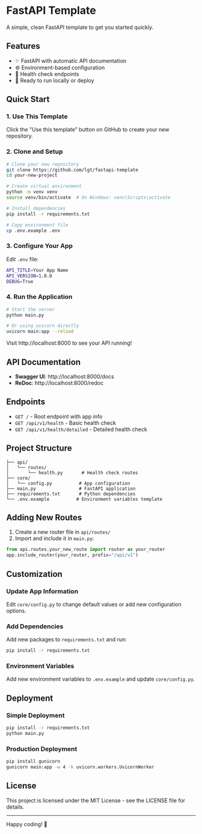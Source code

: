 # FastAPI Template

A simple, clean FastAPI template to get you started quickly.

## Features

- ✨ FastAPI with automatic API documentation
- ⚙️ Environment-based configuration
- 🏥 Health check endpoints
- 🚀 Ready to run locally or deploy

## Quick Start

### 1. Use This Template

Click the "Use this template" button on GitHub to create your new repository.

### 2. Clone and Setup

```bash
# Clone your new repository
git clone https://github.com/lgt/fastapi-template
cd your-new-project

# Create virtual environment
python -m venv venv
source venv/bin/activate  # On Windows: venv\Scripts\activate

# Install dependencies
pip install -r requirements.txt

# Copy environment file
cp .env.example .env
```

### 3. Configure Your App

Edit `.env` file:
```bash
API_TITLE=Your App Name
API_VERSION=1.0.0
DEBUG=True
```

### 4. Run the Application

```bash
# Start the server
python main.py

# Or using uvicorn directly
uvicorn main:app --reload
```

Visit http://localhost:8000 to see your API running!

## API Documentation

- **Swagger UI**: http://localhost:8000/docs
- **ReDoc**: http://localhost:8000/redoc

## Endpoints

- `GET /` - Root endpoint with app info
- `GET /api/v1/health` - Basic health check
- `GET /api/v1/health/detailed` - Detailed health check

## Project Structure

```
├── api/
│   └── routes/
│       └── health.py       # Health check routes
├── core/
│   └── config.py          # App configuration
├── main.py                # FastAPI application
├── requirements.txt       # Python dependencies
└── .env.example          # Environment variables template
```

## Adding New Routes

1. Create a new router file in `api/routes/`
2. Import and include it in `main.py`:

```python
from api.routes.your_new_route import router as your_router
app.include_router(your_router, prefix="/api/v1")
```

## Customization

### Update App Information
Edit `core/config.py` to change default values or add new configuration options.

### Add Dependencies
Add new packages to `requirements.txt` and run:
```bash
pip install -r requirements.txt
```

### Environment Variables
Add new environment variables to `.env.example` and update `core/config.py`.

## Deployment

### Simple Deployment
```bash
pip install -r requirements.txt
python main.py
```

### Production Deployment
```bash
pip install gunicorn
gunicorn main:app -w 4 -k uvicorn.workers.UvicornWorker
```

## License

This project is licensed under the MIT License - see the LICENSE file for details.

---

Happy coding! 🚀